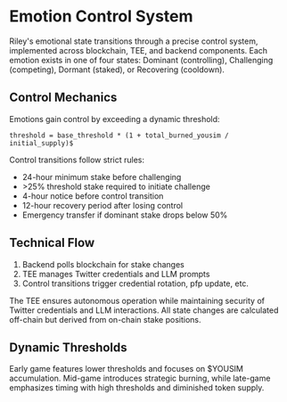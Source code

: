 # Emotion Control System

Riley's emotional state transitions through a precise control system, implemented across blockchain, TEE, and backend components. Each emotion exists in one of four states: Dominant (controlling), Challenging (competing), Dormant (staked), or Recovering (cooldown).

## Control Mechanics
Emotions gain control by exceeding a dynamic threshold:
```
threshold = base_threshold * (1 + total_burned_yousim / initial_supply)$
```

Control transitions follow strict rules:
- 24-hour minimum stake before challenging
- \>25% threshold stake required to initiate challenge
- 4-hour notice before control transition
- 12-hour recovery period after losing control
- Emergency transfer if dominant stake drops below 50%

## Technical Flow
1. Backend polls blockchain for stake changes
2. TEE manages Twitter credentials and LLM prompts
3. Control transitions trigger credential rotation, pfp update, etc.

The TEE ensures autonomous operation while maintaining security of Twitter credentials and LLM interactions. All state changes are calculated off-chain but derived from on-chain stake positions.

## Dynamic Thresholds
Early game features lower thresholds and focuses on \$YOUSIM accumulation. Mid-game introduces strategic burning, while late-game emphasizes timing with high thresholds and diminished token supply.